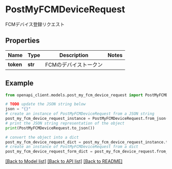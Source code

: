 # PostMyFCMDeviceRequest

FCMデバイス登録リクエスト

## Properties

Name | Type | Description | Notes
------------ | ------------- | ------------- | -------------
**token** | **str** | FCMのデバイストークン | 

## Example

```python
from openapi_client.models.post_my_fcm_device_request import PostMyFCMDeviceRequest

# TODO update the JSON string below
json = "{}"
# create an instance of PostMyFCMDeviceRequest from a JSON string
post_my_fcm_device_request_instance = PostMyFCMDeviceRequest.from_json(json)
# print the JSON string representation of the object
print(PostMyFCMDeviceRequest.to_json())

# convert the object into a dict
post_my_fcm_device_request_dict = post_my_fcm_device_request_instance.to_dict()
# create an instance of PostMyFCMDeviceRequest from a dict
post_my_fcm_device_request_form_dict = post_my_fcm_device_request.from_dict(post_my_fcm_device_request_dict)
```
[[Back to Model list]](../README.md#documentation-for-models) [[Back to API list]](../README.md#documentation-for-api-endpoints) [[Back to README]](../README.md)


